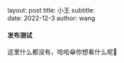 layout:     post
title:      小王
subtitle:  
date:       2022-12-3
author:     wang

#### 发布测试

这里什么都没有，哈哈😁你想看什么呢🤣